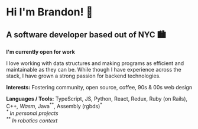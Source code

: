 # Hi I'm Brandon! 🍃
## A software developer based out of NYC 🏙

**I'm currently open for work**

I love working with data structures and making programs as efficient and maintainable as they can be. While though I have experience across the stack, I have grown a strong passion for backend technologies. 

**Interests:** Fostering community, open source, coffee, 90s & 00s web design

**Languages / Tools:** TypeScript, JS, Python, React, Redux, Ruby (on Rails), C++<sup>*</sup>, Wasm<sup>*</sup>, Java<sup>\*\*</sup>, Assembly (rgbds)<sup>*</sup><br>
*<sup>\*</sup> In personal projects<br>*
*<sup>\*\*</sup> In robotics context*



<!--
**walshyb/walshyb** is a ✨ _special_ ✨ repository because its `README.md` (this file) appears on your GitHub profile.

Here are some ideas to get you started:

- 🔭 I’m currently working on ...
- 🌱 I’m currently learning ...
- 👯 I’m looking to collaborate on ...
- 🤔 I’m looking for help with ...
- 💬 Ask me about ...
- 📫 How to reach me: ...
- 😄 Pronouns: ...
- ⚡ Fun fact: ...
-->
